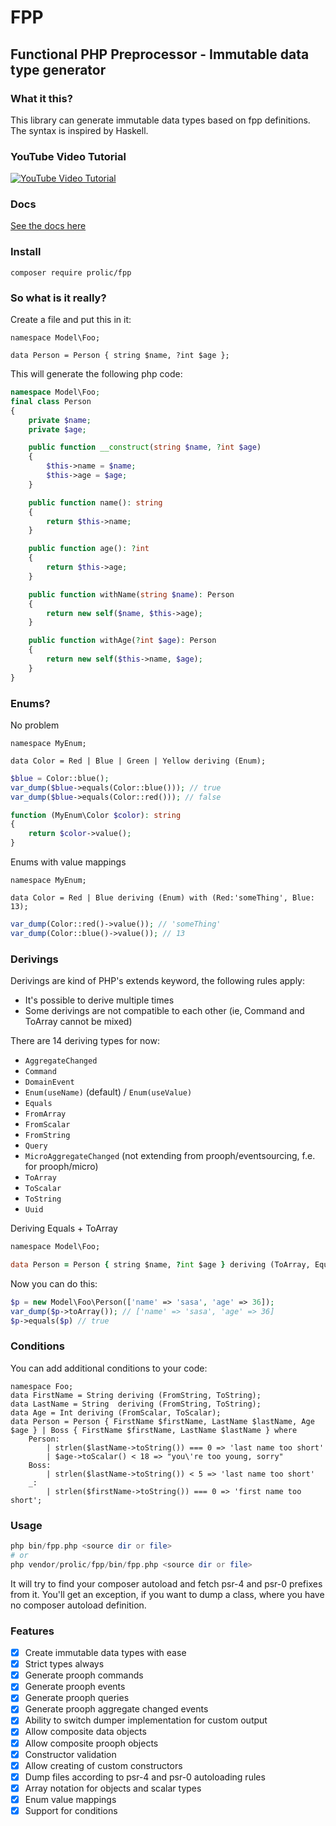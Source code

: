 # FPP

## Functional PHP Preprocessor - Immutable data type generator

### What it this?

This library can generate immutable data types based on fpp definitions. The syntax is inspired by Haskell.

### YouTube Video Tutorial

[![YouTube Video Tutorial](https://i.ytimg.com/vi/MYh1_sydQ5U/hqdefault.jpg?sqp=-oaymwEXCNACELwBSFryq4qpAwkIARUAAIhCGAE=&rs=AOn4CLCtO68XORuK-gEGeTJSXdSHqY3PBQ)](https://youtu.be/MYh1_sydQ5U)

### Docs

[See the docs here](https://github.com/prolic/fpp/tree/master/docs/Home.md)

### Install

```console
composer require prolic/fpp
```

### So what is it really?

Create a file and put this in it:

```console
namespace Model\Foo;

data Person = Person { string $name, ?int $age };
```

This will generate the following php code:

```php
namespace Model\Foo;
final class Person
{
    private $name;
    private $age;

    public function __construct(string $name, ?int $age)
    {
        $this->name = $name;
        $this->age = $age;
    }

    public function name(): string
    {
        return $this->name;
    }

    public function age(): ?int
    {
        return $this->age;
    }

    public function withName(string $name): Person
    {
        return new self($name, $this->age);
    }

    public function withAge(?int $age): Person
    {
        return new self($this->name, $age);
    }
}
```

### Enums?

No problem

```console
namespace MyEnum;

data Color = Red | Blue | Green | Yellow deriving (Enum);
```

```php
$blue = Color::blue();
var_dump($blue->equals(Color::blue())); // true
var_dump($blue->equals(Color::red())); // false

function (MyEnum\Color $color): string
{
    return $color->value();
}
```

Enums with value mappings

```console
namespace MyEnum;

data Color = Red | Blue deriving (Enum) with (Red:'someThing', Blue: 13);
```

```php
var_dump(Color::red()->value()); // 'someThing'
var_dump(Color::blue()->value()); // 13
```

### Derivings

Derivings are kind of PHP's extends keyword, the following rules apply:

- It's possible to derive multiple times
- Some derivings are not compatible to each other (ie, Command and ToArray cannot be mixed)

There are 14 deriving types for now:

- `AggregateChanged`
- `Command`
- `DomainEvent`
- `Enum(useName)` (default) / `Enum(useValue)`
- `Equals`
- `FromArray`
- `FromScalar`
- `FromString`
- `Query`
- `MicroAggregateChanged` (not extending from prooph/eventsourcing, f.e. for prooph/micro)
- `ToArray`
- `ToScalar`
- `ToString`
- `Uuid`

Deriving Equals + ToArray

```fpp
namespace Model\Foo;

data Person = Person { string $name, ?int $age } deriving (ToArray, Equals);
```

Now you can do this:

```php
$p = new Model\Foo\Person(['name' => 'sasa', 'age' => 36]);
var_dump($p->toArray()); // ['name' => 'sasa', 'age' => 36]
$p->equals($p) // true
```

### Conditions

You can add additional conditions to your code:

```
namespace Foo;
data FirstName = String deriving (FromString, ToString);
data LastName = String  deriving (FromString, ToString);
data Age = Int deriving (FromScalar, ToScalar);
data Person = Person { FirstName $firstName, LastName $lastName, Age $age } | Boss { FirstName $firstName, LastName $lastName } where
    Person:
        | strlen($lastName->toString()) === 0 => 'last name too short'
        | $age->toScalar() < 18 => "you\'re too young, sorry"
    Boss:
        | strlen($lastName->toString()) < 5 => 'last name too short'
    _:
        | strlen($firstName->toString()) === 0 => 'first name too short';
```

### Usage

```php
php bin/fpp.php <source dir or file>
# or
php vendor/prolic/fpp/bin/fpp.php <source dir or file>
```

It will try to find your composer autoload and fetch psr-4 and psr-0 prefixes from it.
You'll get an exception, if you want to dump a class, where you have no composer autoload definition.

### Features

- [x] Create immutable data types with ease
- [x] Strict types always
- [x] Generate prooph commands
- [x] Generate prooph events
- [x] Generate prooph queries
- [x] Generate prooph aggregate changed events
- [x] Ability to switch dumper implementation for custom output
- [x] Allow composite data objects
- [x] Allow composite prooph objects
- [x] Constructor validation
- [x] Allow creating of custom constructors
- [x] Dump files according to psr-4 and psr-0 autoloading rules
- [x] Array notation for objects and scalar types
- [x] Enum value mappings
- [x] Support for conditions
